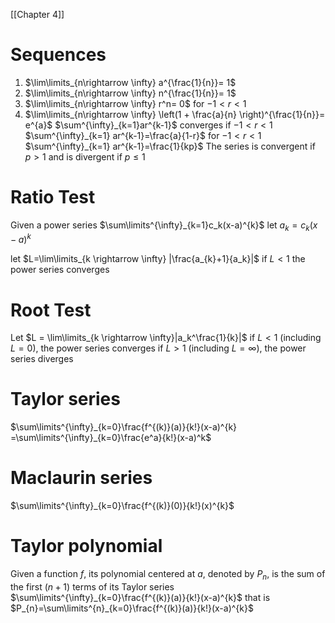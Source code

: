 [[Chapter 4]]
# Sequences
1. $\lim\limits_{n\rightarrow \infty} a^{\frac{1}{n}}= 1$
2. $\lim\limits_{n\rightarrow \infty} n^{\frac{1}{n}}= 1$
3. $\lim\limits_{n\rightarrow \infty} r^n= 0$ for $-1 < r <1$
4. $\lim\limits_{n\rightarrow \infty} \left(1 + \frac{a}{n} \right)^{\frac{1}{n}}= e^{a}$
$\sum^{\infty}_{k=1}ar^{k-1}$ converges if $-1 < r <1$
$\sum^{\infty}_{k=1} ar^{k-1}=\frac{a}{1-r}$ for $-1<r<1$
$\sum^{\infty}_{k=1} ar^{k-1}=\frac{1}{kp}$ The series is convergent if $p>1$ and is divergent if $p\leq 1$
# Ratio Test
Given a power series
$\sum\limits^{\infty}_{k=1}c_k(x-a)^{k}$
let $a_{k}=c_k(x-a)^k$

let $L=\lim\limits_{k \rightarrow \infty} |\frac{a_{k}+1}{a_k}|$
if $L < 1$ the power series converges

# Root Test
Let $L = \lim\limits_{k \rightarrow \infty}|a_k^\frac{1}{k}|$
if $L < 1$ (including $L=0$), the power series converges
if $L > 1$ (including $L=\infty$), the power series diverges

# Taylor series
$\sum\limits^{\infty}_{k=0}\frac{f^{(k)}(a)}{k!}(x-a)^{k} =\sum\limits^{\infty}_{k=0}\frac{e^a}{k!}(x-a)^k$
# Maclaurin series
$\sum\limits^{\infty}_{k=0}\frac{f^{(k)}(0)}{k!}(x)^{k}$
# Taylor polynomial
Given a function $f$, its polynomial centered at $a$, denoted by $P_n$, is the sum of the first $(n+1)$ terms of its Taylor series $\sum\limits^{\infty}_{k=0}\frac{f^{(k)}(a)}{k!}(x-a)^{k}$
that is $P_{n}=\sum\limits^{n}_{k=0}\frac{f^{(k)}(a)}{k!}(x-a)^{k}$
